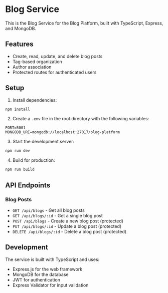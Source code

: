 # Blog Service

This is the Blog Service for the Blog Platform, built with TypeScript, Express, and MongoDB.

## Features

- Create, read, update, and delete blog posts
- Tag-based organization
- Author association
- Protected routes for authenticated users

## Setup

1. Install dependencies:

```bash
npm install
```

2. Create a `.env` file in the root directory with the following variables:

```
PORT=5001
MONGODB_URI=mongodb://localhost:27017/blog-platform
```

3. Start the development server:

```bash
npm run dev
```

4. Build for production:

```bash
npm run build
```

## API Endpoints

### Blog Posts

- `GET /api/blogs` - Get all blog posts
- `GET /api/blogs/:id` - Get a single blog post
- `POST /api/blogs` - Create a new blog post (protected)
- `PUT /api/blogs/:id` - Update a blog post (protected)
- `DELETE /api/blogs/:id` - Delete a blog post (protected)

## Development

The service is built with TypeScript and uses:

- Express.js for the web framework
- MongoDB for the database
- JWT for authentication
- Express Validator for input validation
